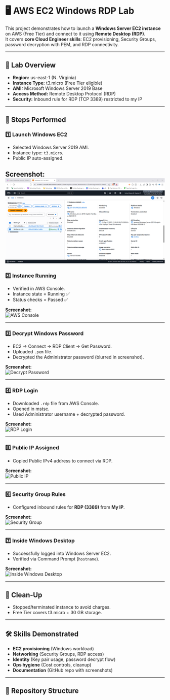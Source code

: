 # 🖥️ AWS EC2 Windows RDP Lab

This project demonstrates how to launch a **Windows Server EC2 instance** on AWS (Free Tier) and connect to it using **Remote Desktop (RDP)**.  
It covers **core Cloud Engineer skills**: EC2 provisioning, Security Groups, password decryption with PEM, and RDP connectivity.

---

## 📌 Lab Overview
- **Region:** us-east-1 (N. Virginia)  
- **Instance Type:** t3.micro (Free Tier eligible)  
- **AMI:** Microsoft Windows Server 2019 Base  
- **Access Method:** Remote Desktop Protocol (RDP)  
- **Security:** Inbound rule for RDP (TCP 3389) restricted to my IP  

---

## 🚀 Steps Performed

### 1️⃣ Launch Windows EC2
- Selected Windows Server 2019 AMI.  
- Instance type: `t3.micro`.  
- Public IP auto-assigned.  

**Screenshot:**  
[![01-AMI](https://github.com/yashkumarunt/aws-ec2-windows-rdp-lab/blob/main/01-AMI.png)](https://github.com/yashkumarunt/aws-ec2-windows-rdp-lab/blob/main/01-AMI.png)
---

### 2️⃣ Instance Running
- Verified in AWS Console.  
- Instance state = Running ✅  
- Status checks = Passed ✅  

**Screenshot:**  
![AWS Console](screenshots/02-aws-console.png)

---

### 3️⃣ Decrypt Windows Password
- EC2 → Connect → RDP Client → Get Password.  
- Uploaded `.pem` file.  
- Decrypted the Administrator password (blurred in screenshot).  

**Screenshot:**  
![Decrypt Password](screenshots/03-decrypted-password.png)

---

### 4️⃣ RDP Login
- Downloaded `.rdp` file from AWS Console.  
- Opened in mstsc.  
- Used Administrator username + decrypted password.  

**Screenshot:**  
![RDP Login](screenshots/04-rdp-login.png)

---

### 5️⃣ Public IP Assigned
- Copied Public IPv4 address to connect via RDP.  

**Screenshot:**  
![Public IP](screenshots/05-public-ip.png)

---

### 6️⃣ Security Group Rules
- Configured inbound rules for **RDP (3389)** from **My IP**.  

**Screenshot:**  
![Security Group](screenshots/06-security-groups.png)

---

### 7️⃣ Inside Windows Desktop
- Successfully logged into Windows Server EC2.  
- Verified via Command Prompt (`hostname`).  

**Screenshot:**  
![Inside Windows Desktop](screenshots/07-inside-windows-desktop.png)

---

## 🧹 Clean-Up
- Stopped/terminated instance to avoid charges.  
- Free Tier covers t3.micro + 30 GB storage.  

---

## 🛠️ Skills Demonstrated
- **EC2 provisioning** (Windows workload)  
- **Networking** (Security Groups, RDP access)  
- **Identity** (Key pair usage, password decrypt flow)  
- **Ops hygiene** (Cost controls, cleanup)  
- **Documentation** (GitHub repo with screenshots)  

---

## 📂 Repository Structure
